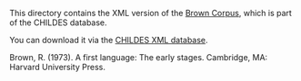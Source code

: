 This directory contains the XML version of the [Brown Corpus](https://childes.talkbank.org/access/Eng-NA/Brown.html), which is part of the CHILDES database.

You can download it via the [CHILDES XML database](https://childes.talkbank.org/data-xml/Eng-NA/).

Brown, R. (1973). A first language: The early stages. Cambridge, MA: Harvard University Press.